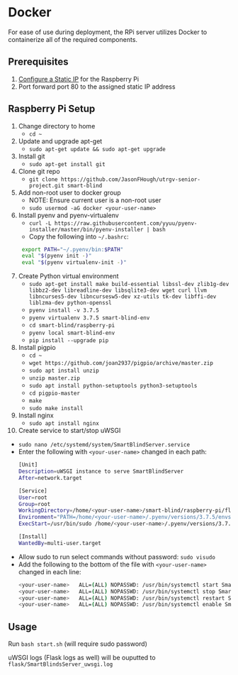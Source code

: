 # Docker
For ease of use during deployment, the RPi server utilizes Docker to containerize all of the required components.

## Prerequisites

1. [Configure a Static IP](https://www.raspberrypi.org/documentation/configuration/tcpip/) for the Raspberry Pi
2. Port forward port 80 to the assigned static IP address

## Raspberry Pi Setup

1. Change directory to home
   - `cd ~`
2. Update and upgrade apt-get
   - `sudo apt-get update && sudo apt-get upgrade`
3. Install git
   - `sudo apt-get install git`
4. Clone git repo
   - `git clone https://github.com/JasonFHough/utrgv-senior-project.git smart-blind`
5. Add non-root user to docker group
   - NOTE: Ensure current user is a non-root user
   - `sudo usermod -aG docker <your-user-name>`
6. Install pyenv and pyenv-virtualenv
   - `curl -L https://raw.githubusercontent.com/yyuu/pyenv-installer/master/bin/pyenv-installer | bash`
   - Copy the following into `~/.bashrc`:
   ```bash
    export PATH="~/.pyenv/bin:$PATH"
    eval "$(pyenv init -)"
    eval "$(pyenv virtualenv-init -)"
   ```
7. Create Python virtual environment
   - `sudo apt-get install make build-essential libssl-dev zlib1g-dev libbz2-dev libreadline-dev libsqlite3-dev wget curl llvm libncurses5-dev libncursesw5-dev xz-utils tk-dev libffi-dev liblzma-dev python-openssl`
   - `pyenv install -v 3.7.5`
   - `pyenv virtualenv 3.7.5 smart-blind-env`
   - `cd smart-blind/raspberry-pi`
   - `pyenv local smart-blind-env`
   - `pip install --upgrade pip`
8. Install pigpio
   - `cd ~`
   - `wget https://github.com/joan2937/pigpio/archive/master.zip`
   - `sudo apt install unzip`
   - `unzip master.zip`
   - `sudo apt install python-setuptools python3-setuptools`
   - `cd pigpio-master`
   - `make`
   - `sudo make install`
9. Install nginx
   - `sudo apt install nginx`
10. Create service to start/stop uWSGI
   - `sudo nano /etc/systemd/system/SmartBlindServer.service`
   - Enter the following with `<your-user-name>` changed in each path:
      ```bash
      [Unit]
      Description=uWSGI instance to serve SmartBlindServer
      After=network.target

      [Service]
      User=root
      Group=root
      WorkingDirectory=/home/<your-user-name>/smart-blind/raspberry-pi/flask
      Environment="PATH=/home/<your-user-name>/.pyenv/versions/3.7.5/envs/smart-blind-env/bin"
      ExecStart=/usr/bin/sudo /home/<your-user-name>/.pyenv/versions/3.7.5/envs/smart-blind-env/bin/uwsgi --ini app_local.ini

      [Install]
      WantedBy=multi-user.target
      ```
   - Allow sudo to run select commands without password: `sudo visudo`
   - Add the following to the bottom of the file with `<your-user-name>` changed in each line:
      ```bash
      <your-user-name>   ALL=(ALL) NOPASSWD: /usr/bin/systemctl start SmartBlindServer.service
      <your-user-name>   ALL=(ALL) NOPASSWD: /usr/bin/systemctl stop SmartBlindServer.service
      <your-user-name>   ALL=(ALL) NOPASSWD: /usr/bin/systemctl restart SmartBlindServer.service
      <your-user-name>   ALL=(ALL) NOPASSWD: /usr/bin/systemctl enable SmartBlindServer.service
      ```

## Usage

Run `bash start.sh` (will require sudo password)

uWSGI logs (Flask logs as well) will be ouputted to `flask/SmartBlindsServer_uwsgi.log`
